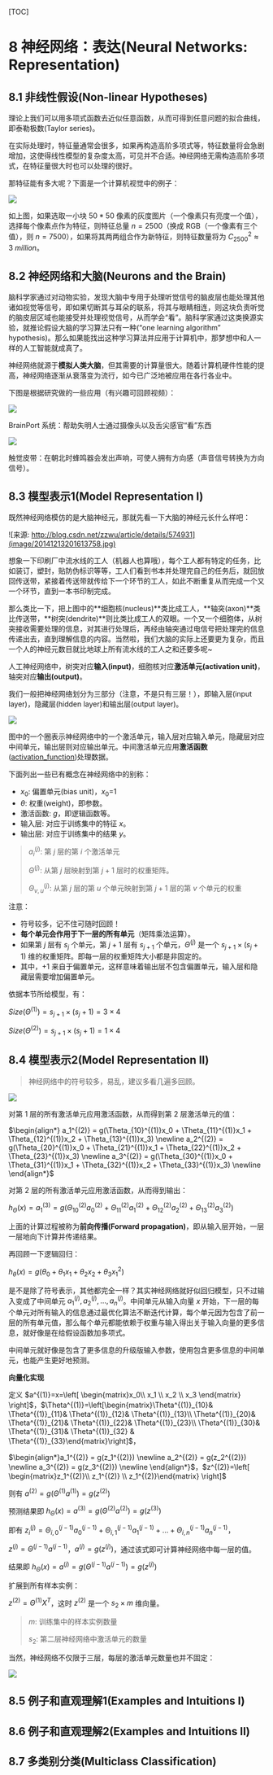 [TOC]

# 8 神经网络：表达(Neural Networks: Representation)

## 8.1 非线性假设(Non-linear Hypotheses)

理论上我们可以用多项式函数去近似任意函数，从而可得到任意问题的拟合曲线，即泰勒极数(Taylor series)。

在实际处理时，特征量通常会很多，如果再构造高阶多项式等，特征数量将会急剧增加，这使得线性模型的复杂度太高，可见并不合适。神经网络无需构造高阶多项式，在特征量很大时也可以处理的很好。

那特征能有多大呢？下面是一个计算机视觉中的例子：

![](image/20180115_084326.png)

如上图，如果选取一小块 $50 * 50$ 像素的灰度图片（一个像素只有亮度一个值），选择每个像素点作为特征，则特征总量 $n=2500$（换成 RGB（一个像素有三个值），则 $n = 7500$），如果将其两两组合作为新特征，则特征数量将为 $C_{2500}^{2} \approx 3\ million$。

## 8.2 神经网络和大脑(Neurons and the Brain)

脑科学家通过对动物实验，发现大脑中专用于处理听觉信号的脑皮层也能处理其他诸如视觉等信号，即如果切断其与耳朵的联系，将其与眼睛相连，则这块负责听觉的脑皮层区域也能接受并处理视觉信号，从而学会“看”。脑科学家通过这类换源实验，就推论假设大脑的学习算法只有一种(“one learning algorithm” hypothesis)。那么如果能找出这种学习算法并应用于计算机中，那梦想中和人一样的人工智能就成真了。

神经网络就源于**模拟人类大脑**，但其需要的计算量很大。随着计算机硬件性能的提高，神经网络逐渐从衰落变为流行，如今已广泛地被应用在各行各业中。

下图是根据研究做的一些应用（有兴趣可回顾视频）：

![](image/20180115_101441.png)

BrainPort  系统：帮助失明人士通过摄像头以及舌尖感官“看”东西

![](image/20180115_101442.png)

触觉皮带：在朝北时蜂鸣器会发出声响，可使人拥有方向感（声音信号转换为方向信号）。

## 8.3 模型表示1(Model Representation I)

既然神经网络模仿的是大脑神经元，那就先看一下大脑的神经元长什么样吧：

![来源: http://blog.csdn.net/zzwu/article/details/574931](image/20141213201613758.jpg)

想象一下印刷厂中流水线的工人（机器人也算哦），每个工人都有特定的任务，比如装订，塑封，贴防伪标识等等，工人们看到书本并处理完自己的任务后，就回放回传送带，紧接着传送带就传给下一个环节的工人，如此不断重复从而完成一个又一个环节，直到一本书印制完成。

那么类比一下，把上图中的**细胞核(nucleus)**类比成工人，**轴突(axon)**类比传送带，**树突(dendrite)**则比类比成工人的双眼。一个又一个细胞体，从树突接收需要处理的信息，对其进行处理后，再经由轴突通过电信号把处理完的信息传递出去，直到理解信息的内容。当然啦，我们大脑的实际上还要更为复杂，而且一个人的神经元数目就比地球上所有流水线的工人之和还要多呢~

人工神经网络中，树突对应**输入(input)**，细胞核对应**激活单元(activation unit)**，轴突对应**输出(output)**。

我们一般把神经网络划分为三部分（注意，不是只有三层！），即输入层(input layer)，隐藏层(hidden layer)和输出层(output layer)。

![](image/20180116_001543.png)

图中的一个圈表示神经网络中的一个激活单元，输入层对应输入单元，隐藏层对应中间单元，输出层则对应输出单元。中间激活单元应用**激活函数**([activation_function](https://en.wikipedia.org/wiki/Activation_function))处理数据。

下面列出一些已有概念在神经网络中的别称：

- $x_0$: 偏置单元(bias unit)，$x_0$=1
- $\theta$: 权重(weight)，即参数。
- 激活函数: $g​$，即逻辑函数等。
- 输入层: 对应于训练集中的特征 $x$。
- 输出层: 对应于训练集中的结果 $y$。

>$a^{(j)}_i$: 第 $j$ 层的第 $i$ 个激活单元
>
>$\Theta^{(j)}$: 从第 $j$ 层映射到第 $j+1$ 层时的权重矩阵。
>
>$\Theta^{(j)}_{v,u}$: 从第 $j$ 层的第 $u$ 个单元映射到第 $j+1$ 层的第 $v$ 个单元的权重

注意：

- 符号较多，记不住可随时回顾！
- **每个单元会作用于下一层的所有单元**（矩阵乘法运算）。
- 如果第 $j$ 层有 $s_j$ 个单元，第 $j+1$ 层有 $s_{j+1}$ 个单元，$\Theta^{(j)}$ 是一个 $s_{j+1} \times (s_j+1)$ 维的权重矩阵。即每一层的权重矩阵大小都是非固定的。
- 其中，$+1$ 来自于偏置单元，这样意味着输出层不包含偏置单元，输入层和隐藏层需要增加偏置单元。




依据本节所给模型，有：

$Size(\Theta^{(1)})=s_{j+1} \times (s_j + 1) = 3 \times 4$

$Size(\Theta^{(2)})=s_{j+1} \times (s_j + 1) = 1 \times 4$

## 8.4 模型表示2(Model Representation II)

> 神经网络中的符号较多，易乱，建议多看几遍多回顾。

![](image/20180116_001543.png)

对第 $1$ 层的所有激活单元应用激活函数，从而得到第 $2$ 层激活单元的值：

$\begin{align*} a_1^{(2)} = g(\Theta_{10}^{(1)}x_0 + \Theta_{11}^{(1)}x_1 + \Theta_{12}^{(1)}x_2 + \Theta_{13}^{(1)}x_3) \newline a_2^{(2)} = g(\Theta_{20}^{(1)}x_0 + \Theta_{21}^{(1)}x_1 + \Theta_{22}^{(1)}x_2 + \Theta_{23}^{(1)}x_3) \newline a_3^{(2)} = g(\Theta_{30}^{(1)}x_0 + \Theta_{31}^{(1)}x_1 + \Theta_{32}^{(1)}x_2 + \Theta_{33}^{(1)}x_3) \newline \end{align*}$

对第 $2$ 层的所有激活单元应用激活函数，从而得到输出：

$h_\Theta(x) = a_1^{(3)} = g(\Theta_{10}^{(2)}a_0^{(2)} + \Theta_{11}^{(2)}a_1^{(2)} + \Theta_{12}^{(2)}a_2^{(2)} + \Theta_{13}^{(2)}a_3^{(2)})$

上面的计算过程被称为**前向传播(Forward propagation)**，即从输入层开始，一层一层地向下计算并传递结果。



再回顾一下逻辑回归：

${h_\theta}\left( x \right)=g\left( {\theta_0}+{\theta_1}{x_1}+{\theta_{2}}{x_{2}}+{\theta_{3}}x_{1}^{2} \right)$

是不是除了符号表示，其他都完全一样？其实神经网络就好似回归模型，只不过输入变成了中间单元 $a_1^{(j)}, a_2^{(j)}, \dots, a_n^{(j)}$。中间单元从输入向量 $x$ 开始，下一层的每个单元对所有输入的信息通过最优化算法不断迭代计算，每个单元因为包含了前一层的所有单元值，那么每个单元都能依赖于权重与输入得出关于输入向量的更多信息，就好像是在给假设函数加多项式。

中间单元就好像是包含了更多信息的升级版输入参数，使用包含更多信息的中间单元，也能产生更好地预测。



**向量化实现**

定义 $a^{(1)}=x=\left[ \begin{matrix}x_0\\ x_1 \\ x_2 \\ x_3 \end{matrix} \right]$，$\Theta^{(1)}=\left[\begin{matrix}\Theta^{(1)}_{10}& \Theta^{(1)}_{11}& \Theta^{(1)}_{12}& \Theta^{(1)}_{13}\\ \Theta^{(1)}_{20}& \Theta^{(1)}_{21}& \Theta^{(1)}_{22}& \Theta^{(1)}_{23}\\ \Theta^{(1)}_{30}& \Theta^{(1)}_{31}& \Theta^{(1)}_{32} & \Theta^{(1)}_{33}\end{matrix}\right]$，

$\begin{align*}a_1^{(2)} = g(z_1^{(2)}) \newline a_2^{(2)} = g(z_2^{(2)}) \newline a_3^{(2)} = g(z_3^{(2)}) \newline \end{align*}$，$z^{(2)}=\left[ \begin{matrix}z_1^{(2)}\\ z_1^{(2)} \\ z_1^{(2)}\end{matrix} \right]$

则有 $a^{(2)}= g(\Theta^{(1)}a^{(1)})=g(z^{(2)})$

预测结果即 $h_\Theta(x) = a^{(3)} = g(\Theta^{(2)}a^{(2)}) = g(z^{(3)})$



即有 $z^{(j)}_i = \Theta^{(j-1)}_{i,0}a^{(j-1)}_{0}+ \Theta^{(j-1)}_{i,1}a^{(j-1)}_{1}+\dots+ \Theta^{(j-1)}_{i,n}a^{(j-1)}_{n}$，

 $z^{(j)} = \Theta^{(j-1)}a^{(j-1)}$，$a^{(j)} = g(z^{(j)})$，通过该式即可计算神经网络中每一层的值。

结果即 $h_\Theta(x) = a^{(j)} = g(\Theta^{(j-1)}a^{(j-1)}) = g(z^{(j)})$

扩展到所有样本实例：

${{z}^{\left( 2 \right)}}={{\Theta }^{\left( 1 \right)}} {{X}^{T}}$，这时 $z^{(2)}$ 是一个 $s_2 \times m$ 维向量。

> $m$: 训练集中的样本实例数量
>
> $s_2$: 第二层神经网络中激活单元的数量



当然，神经网络不仅限于三层，每层的激活单元数量也并不固定：

![](image/20180116_105545.png)

## 8.5 例子和直观理解1(Examples and Intuitions I)

## 8.6 例子和直观理解2(Examples and Intuitions II)

## 8.7 多类别分类(Multiclass Classification)